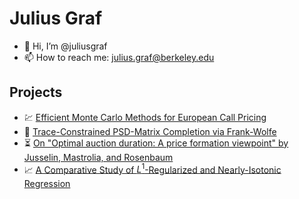 # Julius Graf

* 👋 Hi, I’m @juliusgraf
* 📫 How to reach me: julius.graf@berkeley.edu

## Projects

* 💹 <a href="221_Efficient_Monte_Carlo_Methods_for_European_Call_Pricing.pdf"
       target="_blank" rel="noopener">Efficient Monte Carlo Methods for European Call Pricing</a>
* 🧩 <a href="262B_Matrix_Completion.pdf"
       target="_blank" rel="noopener">Trace-Constrained PSD-Matrix Completion via Frank-Wolfe</a>
* ⏳ <a href="IEOR_222_Group_F.pdf"
       target="_blank" rel="noopener">On "Optimal auction duration: A price formation viewpoint" by Jusselin, Mastrolia, and Rosenbaum</a>
* 📈 <a href="262B_Isotonic_Regression.pdf"
       target="_blank" rel="noopener">A Comparative Study of $L^1$-Regularized and Nearly-Isotonic Regression</a>
